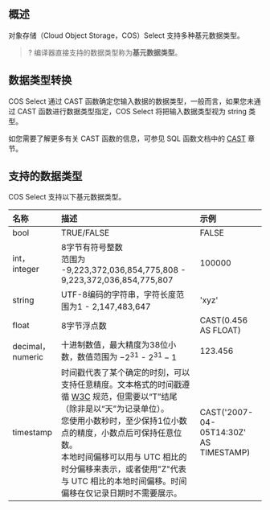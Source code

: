 ## 概述

对象存储（Cloud Object Storage，COS）Select 支持多种基元数据类型。

>? 编译器直接支持的数据类型称为**基元数据类型**。
>

## 数据类型转换

COS Select 通过 CAST 函数确定您输入数据的数据类型，一般而言，如果您未通过 CAST 函数进行数据类型指定，COS Select 将把输入数据类型视为 string 类型。

如您需要了解更多有关 CAST 函数的信息，可参见 SQL 函数文档中的 [CAST](https://cloud.tencent.com/document/product/436/37637#cast) 章节。

## 支持的数据类型

COS Select 支持以下基元数据类型。

| 名称             | 描述                                                         | 示例                                     |
| :--------------- | :----------------------------------------------------------- | :--------------------------------------- |
| bool             | TRUE/FALSE                                                   | FALSE                                 |
| int，integer     | 8字节有符号整数<br>范围为 -9,223,372,036,854,775,808 - 9,223,372,036,854,775,807 | 100000                                 |
| string           | UTF-8编码的字符串，字符长度范围为1 - 2,147,483,647           | 'xyz'                                  |
| float            | 8字节浮点数                                                  | CAST(0.456 AS FLOAT)                   |
| decimal，numeric | 十进制数值，最大精度为38位小数，数值范围为 $-2^{31}$ - $2^{31}-1$ | 123.456                                |
| timestamp        | 时间戳代表了某个确定的时刻，可以支持任意精度。文本格式的时间戳遵循 [W3C](https://www.w3.org/TR/NOTE-datetime) 规范，但需要以“T”结尾（除非是以“天”为记录单位）。<br>您使用小数秒时，至少保持1位小数点的精度，小数点后可保持任意位数。<br>本地时间偏移可以用与 UTC 相比的时分偏移来表示，或者使用"Z"代表与 UTC 相比的本地时间偏移。时间偏移在仅记录日期时不需要展示。 | CAST('2007-04-05T14:30Z' AS TIMESTAMP) |

